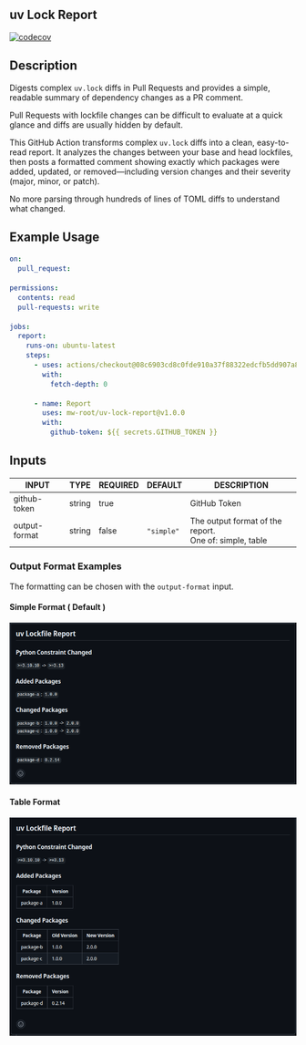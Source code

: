 ## uv Lock Report

[![codecov](https://codecov.io/gh/mw-root/uv-lock-report/graph/badge.svg?token=QQFK62PQ8G)](https://codecov.io/gh/mw-root/uv-lock-report)

## Description

<!-- AUTO-DOC-DESCRIPTION:START - Do not remove or modify this section -->

Digests complex `uv.lock` diffs in Pull Requests and provides a simple,
readable summary of dependency changes as a PR comment.

<!-- AUTO-DOC-DESCRIPTION:END -->

Pull Requests with lockfile changes can be difficult to evaluate at a quick glance
and diffs are usually hidden by default.

This GitHub Action transforms complex `uv.lock` diffs into a clean, easy-to-read report.
It analyzes the changes between your base and head lockfiles, then posts a formatted comment showing exactly which packages were added, updated, or removed—including version changes and their severity (major, minor, or patch).

No more parsing through hundreds of lines of TOML diffs to understand what changed.


## Example Usage
```yaml
on:
  pull_request:

permissions:
  contents: read
  pull-requests: write

jobs:
  report:
    runs-on: ubuntu-latest
    steps:
      - uses: actions/checkout@08c6903cd8c0fde910a37f88322edcfb5dd907a8 # v5.0.0
        with:
          fetch-depth: 0

      - name: Report
        uses: mw-root/uv-lock-report@v1.0.0
        with:
          github-token: ${{ secrets.GITHUB_TOKEN }}
```

## Inputs

<!-- AUTO-DOC-INPUT:START - Do not remove or modify this section -->

|     INPUT     |  TYPE  | REQUIRED |  DEFAULT   |                         DESCRIPTION                         |
|---------------|--------|----------|------------|-------------------------------------------------------------|
| github-token  | string |   true   |            |                        GitHub Token                         |
| output-format | string |  false   | `"simple"` | The output format of the report. <br>One of: simple, table  |

<!-- AUTO-DOC-INPUT:END -->



### Output Format Examples

The formatting can be chosen with the `output-format` input.

#### Simple Format ( Default )
![Example Comment](images/uv-lock-report-simple-comment.png "Simple Format")


#### Table Format
![Example Comment](images/uv-lock-report-table-comment.png "Table Format")
